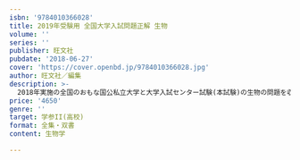 ```yaml
---
isbn: '9784010366028'
title: 2019年受験用 全国大学入試問題正解 生物
volume: ''
series: ''
publisher: 旺文社
pubdate: '2018-06-27'
cover: 'https://cover.openbd.jp/9784010366028.jpg'
author: 旺文社／編集
description: >-
  2018年実施の全国のおもな国公私立大学と大学入試センター試験(本試験)の生物の問題を収録しました。全問に正確でわかりやすい解説をつけ、スペースの許す限り｢研究｣として出題のねらい・考え方・注意などを具体的に詳しく解説しました。また、｢全問に合否のポイント｣｢合格ラインは何割くらいか｣｢2019年の対策はどうしたらよいか｣を具体的に指導してあります。資料として、巻頭には｢2018年の出題傾向と2019年の予想｣、巻末には｢内容別問題一覧｣論述･記述問題一覧｣を掲載してあります。大学受験対策書としてだけでなく入試資料としても高い評価を得ています。
price: '4650'
genre: ''
target: 学参II(高校)
format: 全集・双書
content: 生物学

---
```

